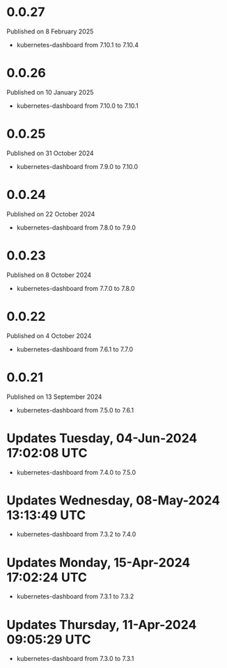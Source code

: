 # 0.0.27

Published on 8 February 2025

- kubernetes-dashboard from 7.10.1 to 7.10.4

# 0.0.26

Published on 10 January 2025

- kubernetes-dashboard from 7.10.0 to 7.10.1

# 0.0.25

Published on 31 October 2024

- kubernetes-dashboard from 7.9.0 to 7.10.0

# 0.0.24

Published on 22 October 2024

- kubernetes-dashboard from 7.8.0 to 7.9.0

# 0.0.23

Published on 8 October 2024

- kubernetes-dashboard from 7.7.0 to 7.8.0

# 0.0.22

Published on 4 October 2024

- kubernetes-dashboard from 7.6.1 to 7.7.0

# 0.0.21

Published on 13 September 2024

- kubernetes-dashboard from 7.5.0 to 7.6.1

# Updates Tuesday, 04-Jun-2024 17:02:08 UTC
- kubernetes-dashboard from 7.4.0 to 7.5.0

# Updates Wednesday, 08-May-2024 13:13:49 UTC
- kubernetes-dashboard from 7.3.2 to 7.4.0

# Updates Monday, 15-Apr-2024 17:02:24 UTC
- kubernetes-dashboard from 7.3.1 to 7.3.2

# Updates Thursday, 11-Apr-2024 09:05:29 UTC
- kubernetes-dashboard from 7.3.0 to 7.3.1

